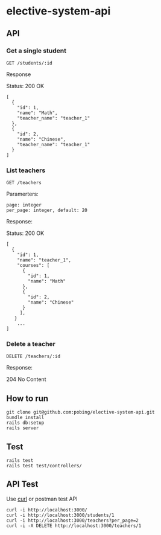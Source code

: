 # elective-system-api

## API

### Get a single student

`GET /students/:id`

Response

Status: 200 OK

```
[
  {
    "id": 1,
    "name": "Math",
    "teacher_name": "teacher_1"
  },
  {
    "id": 2,
    "name": "Chinese",
    "teacher_name": "teacher_1"
  }
]
```
### List teachers

`GET /teachers`

Paramerters: 

```
page: integer
per_page: integer, default: 20

```
Response:

Status: 200 OK

```
[
  {
    "id": 1,
    "name": "teacher_1",
    "courses": [
      {
        "id": 1,
        "name": "Math"
      },
      {
        "id": 2,
        "name": "Chinese"
      }
     ],
   }
	...
]

```
### Delete a teacher

`DELETE /teachers/:id`

Response:

204 No Content

## How to run

```
git clone git@github.com:pobing/elective-system-api.git
bundle install
rails db:setup
rails server
```

## Test

```
rails test
rails test test/controllers/
```

## API Test
Use [curl](http://curl.haxx.se/) or postman test API

```
curl -i http://localhost:3000/
curl -i http://localhost:3000/students/1
curl -i http://localhost:3000/teachers?per_page=2
curl -i -X DELETE http://localhost:3000/teachers/1
```
